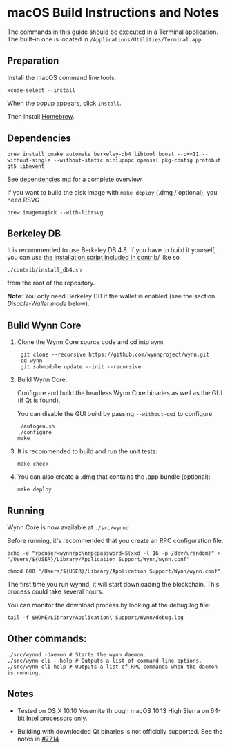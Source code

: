 macOS Build Instructions and Notes
====================================
The commands in this guide should be executed in a Terminal application.
The built-in one is located in `/Applications/Utilities/Terminal.app`.

Preparation
-----------
Install the macOS command line tools:

`xcode-select --install`

When the popup appears, click `Install`.

Then install [Homebrew](https://brew.sh).

Dependencies
----------------------

    brew install cmake automake berkeley-db4 libtool boost --c++11 --without-single --without-static miniupnpc openssl pkg-config protobuf qt5 libevent

See [dependencies.md](dependencies.md) for a complete overview.

If you want to build the disk image with `make deploy` (.dmg / optional), you need RSVG

    brew imagemagick --with-librsvg

Berkeley DB
-----------
It is recommended to use Berkeley DB 4.8. If you have to build it yourself,
you can use [the installation script included in contrib/](/contrib/install_db4.sh)
like so

```shell
./contrib/install_db4.sh .
```

from the root of the repository.

**Note**: You only need Berkeley DB if the wallet is enabled (see the section *Disable-Wallet mode* below).

Build Wynn Core
------------------------

1. Clone the Wynn Core source code and cd into `wynn`

        git clone --recursive https://github.com/wynnproject/wynn.git
        cd wynn
        git submodule update --init --recursive

2.  Build Wynn Core:

    Configure and build the headless Wynn Core binaries as well as the GUI (if Qt is found).

    You can disable the GUI build by passing `--without-gui` to configure.

        ./autogen.sh
        ./configure
        make

3.  It is recommended to build and run the unit tests:

        make check

4.  You can also create a .dmg that contains the .app bundle (optional):

        make deploy

Running
-------

Wynn Core is now available at `./src/wynnd`

Before running, it's recommended that you create an RPC configuration file.

    echo -e "rpcuser=wynnrpc\nrpcpassword=$(xxd -l 16 -p /dev/urandom)" > "/Users/${USER}/Library/Application Support/Wynn/wynn.conf"

    chmod 600 "/Users/${USER}/Library/Application Support/Wynn/wynn.conf"

The first time you run wynnd, it will start downloading the blockchain. This process could take several hours.

You can monitor the download process by looking at the debug.log file:

    tail -f $HOME/Library/Application\ Support/Wynn/debug.log

Other commands:
-------

    ./src/wynnd -daemon # Starts the wynn daemon.
    ./src/wynn-cli --help # Outputs a list of command-line options.
    ./src/wynn-cli help # Outputs a list of RPC commands when the daemon is running.

Notes
-----

* Tested on OS X 10.10 Yosemite through macOS 10.13 High Sierra on 64-bit Intel processors only.

* Building with downloaded Qt binaries is not officially supported. See the notes in [#7714](https://github.com/bitcoin/bitcoin/issues/7714)
